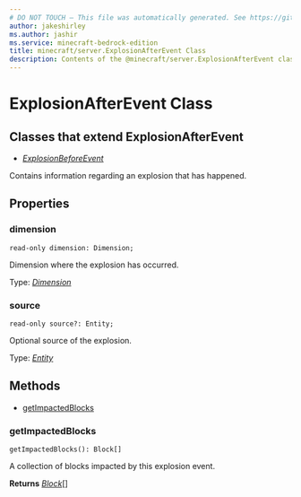 ```yaml
---
# DO NOT TOUCH — This file was automatically generated. See https://github.com/mojang/minecraftapidocsgenerator to modify descriptions, examples, etc.
author: jakeshirley
ms.author: jashir
ms.service: minecraft-bedrock-edition
title: minecraft/server.ExplosionAfterEvent Class
description: Contents of the @minecraft/server.ExplosionAfterEvent class.
---
```

# ExplosionAfterEvent Class

## Classes that extend ExplosionAfterEvent
- [*ExplosionBeforeEvent*](ExplosionBeforeEvent.md)

Contains information regarding an explosion that has happened.

## Properties

### **dimension**
`read-only dimension: Dimension;`

Dimension where the explosion has occurred.

Type: [*Dimension*](Dimension.md)

### **source**
`read-only source?: Entity;`

Optional source of the explosion.

Type: [*Entity*](Entity.md)

## Methods
- [getImpactedBlocks](#getimpactedblocks)

### **getImpactedBlocks**
`
getImpactedBlocks(): Block[]
`

A collection of blocks impacted by this explosion event.

**Returns** [*Block*](Block.md)[]
